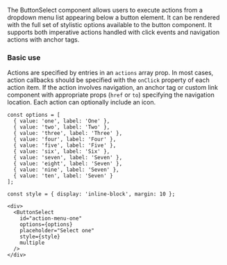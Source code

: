 The ButtonSelect component allows users to execute actions from a dropdown menu list appearing below a button element. It can be rendered with the full set of stylistic options available to the button component. It supports both imperative actions handled with click events and navigation actions with anchor tags.

### Basic use

Actions are specified by entries in an `actions` array prop. In most cases, action callbacks should be specified with the `onClick` property of each action item. If the action involves navigation, an anchor tag or custom link component with appropriate props (`href` or `to`) specifying the navigation location. Each action can optionally include an icon.
```
const options = [
  { value: 'one', label: 'One' },
  { value: 'two', label: 'Two' },
  { value: 'three', label: 'Three' },
  { value: 'four', label: 'Four' },
  { value: 'five', label: 'Five' },
  { value: 'six', label: 'Six' },
  { value: 'seven', label: 'Seven' },
  { value: 'eight', label: 'Seven' },
  { value: 'nine', label: 'Seven' },
  { value: 'ten', label: 'Seven' }
];

const style = { display: 'inline-block', margin: 10 };

<div>
  <ButtonSelect
    id="action-menu-one"
    options={options}
    placeholder="Select one"
    style={style}
    multiple
  />
</div>
```
